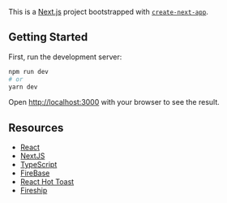 This is a [Next.js](https://nextjs.org/) project bootstrapped with [`create-next-app`](https://github.com/vercel/next.js/tree/canary/packages/create-next-app).

## Getting Started

First, run the development server:

```bash
npm run dev
# or
yarn dev
```

Open [http://localhost:3000](http://localhost:3000) with your browser to see the result.

## Resources 
* [React](https://reactjs.org/)
* [NextJS](https://nextjs.org/)
* [TypeScript](https://www.typescriptlang.org/)
* [FireBase](https://firebase.google.com/docs)
* [React Hot Toast](https://react-hot-toast.com/)
* [Fireship](https://www.youtube.com/c/Fireship)